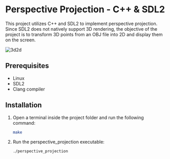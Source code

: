 # Perspective Projection - C++ & SDL2

This project utilizes C++ and SDL2 to implement perspective projection. Since SDL2 does not natively support 3D rendering, the objective of the project is to transform 3D points from an OBJ file into 2D and display them on the screen.

![3d2d](https://github.com/andre-mana/PerspectiveProjection-C-SDL2-/assets/172200018/49afbf32-403b-4f1e-b2fc-4ed3854296f1)

## Prerequisites

- Linux
- SDL2
- Clang compiler

## Installation

1. Open a terminal inside the project folder and run the following command:
   ```bash
   make
2. Run the perspective_projection executable:
   ```bash
   ./perspective_projection
